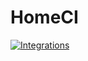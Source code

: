 # HomeCI

[![Integrations](https://github.com/jinglemansweep/homeci/actions/workflows/integrations.yml/badge.svg)](https://github.com/jinglemansweep/homeci/actions/workflows/integrations.yml)
